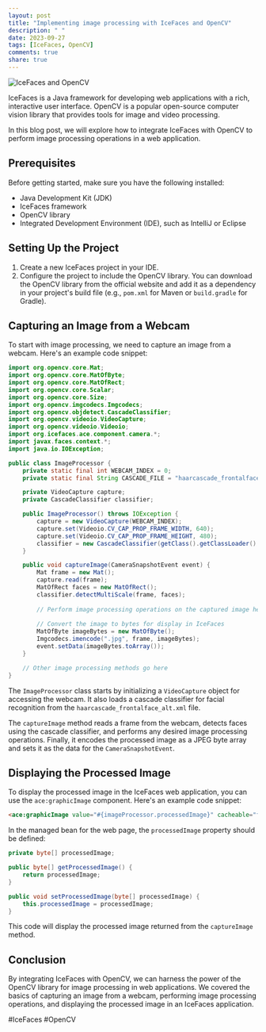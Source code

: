 ```yaml
---
layout: post
title: "Implementing image processing with IceFaces and OpenCV"
description: " "
date: 2023-09-27
tags: [IceFaces, OpenCV]
comments: true
share: true
---
```


![IceFaces and OpenCV](https://example.com/icefaces-opencv.png) 

IceFaces is a Java framework for developing web applications with a rich, interactive user interface. OpenCV is a popular open-source computer vision library that provides tools for image and video processing.

In this blog post, we will explore how to integrate IceFaces with OpenCV to perform image processing operations in a web application.

## Prerequisites

Before getting started, make sure you have the following installed:

- Java Development Kit (JDK)
- IceFaces framework
- OpenCV library
- Integrated Development Environment (IDE), such as IntelliJ or Eclipse

## Setting Up the Project

1. Create a new IceFaces project in your IDE.
2. Configure the project to include the OpenCV library. You can download the OpenCV library from the official website and add it as a dependency in your project's build file (e.g., `pom.xml` for Maven or `build.gradle` for Gradle).

## Capturing an Image from a Webcam

To start with image processing, we need to capture an image from a webcam. Here's an example code snippet:

```java
import org.opencv.core.Mat;
import org.opencv.core.MatOfByte;
import org.opencv.core.MatOfRect;
import org.opencv.core.Scalar;
import org.opencv.core.Size;
import org.opencv.imgcodecs.Imgcodecs;
import org.opencv.objdetect.CascadeClassifier;
import org.opencv.videoio.VideoCapture;
import org.opencv.videoio.Videoio;
import org.icefaces.ace.component.camera.*;
import javax.faces.context.*;
import java.io.IOException;

public class ImageProcessor {
    private static final int WEBCAM_INDEX = 0;
    private static final String CASCADE_FILE = "haarcascade_frontalface_alt.xml";

    private VideoCapture capture;
    private CascadeClassifier classifier;

    public ImageProcessor() throws IOException {
        capture = new VideoCapture(WEBCAM_INDEX);
        capture.set(Videoio.CV_CAP_PROP_FRAME_WIDTH, 640);
        capture.set(Videoio.CV_CAP_PROP_FRAME_HEIGHT, 480);
        classifier = new CascadeClassifier(getClass().getClassLoader().getResource(CASCADE_FILE).getPath());
    }

    public void captureImage(CameraSnapshotEvent event) {
        Mat frame = new Mat();
        capture.read(frame);
        MatOfRect faces = new MatOfRect();
        classifier.detectMultiScale(frame, faces);
        
        // Perform image processing operations on the captured image here
        
        // Convert the image to bytes for display in IceFaces
        MatOfByte imageBytes = new MatOfByte();
        Imgcodecs.imencode(".jpg", frame, imageBytes);
        event.setData(imageBytes.toArray());
    }

    // Other image processing methods go here
}
```

The `ImageProcessor` class starts by initializing a `VideoCapture` object for accessing the webcam. It also loads a cascade classifier for facial recognition from the `haarcascade_frontalface_alt.xml` file. 

The `captureImage` method reads a frame from the webcam, detects faces using the cascade classifier, and performs any desired image processing operations. Finally, it encodes the processed image as a JPEG byte array and sets it as the data for the `CameraSnapshotEvent`.


## Displaying the Processed Image

To display the processed image in the IceFaces web application, you can use the `ace:graphicImage` component. Here's an example code snippet:

```html
<ace:graphicImage value="#{imageProcessor.processedImage}" cacheable="false" />
```

In the managed bean for the web page, the `processedImage` property should be defined:

```java
private byte[] processedImage;

public byte[] getProcessedImage() {
    return processedImage;
}

public void setProcessedImage(byte[] processedImage) {
    this.processedImage = processedImage;
}
```

This code will display the processed image returned from the `captureImage` method.

## Conclusion

By integrating IceFaces with OpenCV, we can harness the power of the OpenCV library for image processing in web applications. We covered the basics of capturing an image from a webcam, performing image processing operations, and displaying the processed image in an IceFaces application.

#IceFaces #OpenCV